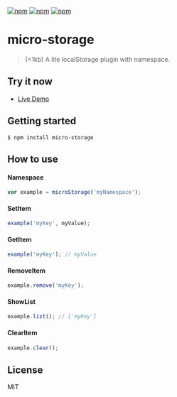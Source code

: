 [![npm](https://img.shields.io/npm/l/micro-storage.svg?style=flat-square)](https://www.npmjs.org/package/micro-storage)
[![npm](https://img.shields.io/npm/v/micro-storage.svg?style=flat-square)](https://www.npmjs.org/package/micro-storage)
[![npm](https://img.shields.io/npm/dm/micro-storage.svg?style=flat-square)](https://www.npmjs.org/package/micro-storage)

# micro-storage
> (<1kb) A lite localStorage plugin with namespace.

## Try it now

* [Live Demo](https://lixinliang.github.io/live-demo/micro-storage/)

## Getting started
```
$ npm install micro-storage
```

## How to use

#### Namespace
```javascript
var example = microStorage('myNamespace');
```

#### SetItem
```javascript
example('myKey', myValue);
```

#### GetItem
```javascript
example('myKey'); // myValue
```

#### RemoveItem
```javascript
example.remove('myKey');
```

#### ShowList
```javascript
example.list(); // ['myKey']
```

#### ClearItem
```javascript
example.clear();
```

## License

MIT
